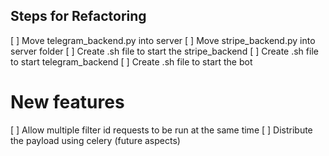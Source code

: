 ## Steps for Refactoring

[ ] Move telegram_backend.py into server
[ ] Move stripe_backend.py into server folder
[ ] Create .sh file to start the stripe_backend
[ ] Create .sh file to start telegram_backend
[ ] Create .sh file to start the bot

# New features

[ ] Allow multiple filter id requests to be run at the same time
[ ] Distribute the payload using celery (future aspects)
